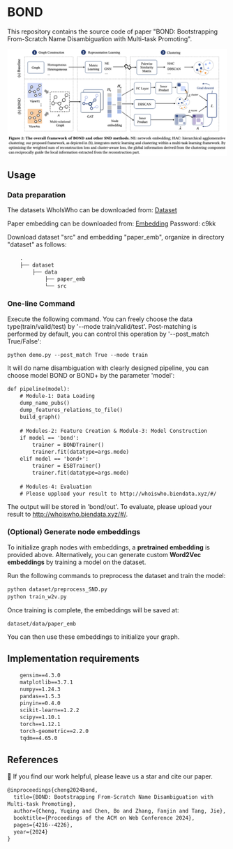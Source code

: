 # BOND
This repository contains the source code of paper "BOND: Bootstrapping From-Scratch Name Disambiguation with Multi-task Promoting".

<img src="Bond.png" alt="shot" style="zoom:50%;" />

## Usage

### Data preparation

The datasets WhoIsWho can be downloaded from: [Dataset](https://www.aminer.cn/whoiswho)

Paper embedding can be downloaded from: [Embedding](https://pan.baidu.com/s/1A5XA9SCxvENM2kKPUv6X4Q?pwd=c9kk )
Password: c9kk

Download dataset "src" and embedding "paper_emb", organize in directory "dataset" as follows:

```
    .
    ├── dataset
        ├── data
            ├── paper_emb
            └── src
```

### One-line Command
Execute the following command. You can freely choose the data type(train/valid/test) by '--mode train/valid/test'. Post-matching is performed by default, you can control this operation by '--post_match True/False':
```
python demo.py --post_match True --mode train
```

It will do name disambiguation with clearly designed pipeline, you can choose model BOND or BOND+ by the parameter 'model':
```
def pipeline(model):
    # Module-1: Data Loading
    dump_name_pubs()
    dump_features_relations_to_file()
    build_graph()

    # Modules-2: Feature Creation & Module-3: Model Construction
    if model == 'bond':
        trainer = BONDTrainer()
        trainer.fit(datatype=args.mode)
    elif model == 'bond+':
        trainer = ESBTrainer()
        trainer.fit(datatype=args.mode)

    # Modules-4: Evaluation
    # Please uppload your result to http://whoiswho.biendata.xyz/#/

```

The output will be stored in 'bond/out'. To evaluate, please upload your result to http://whoiswho.biendata.xyz/#/.


### (Optional) Generate node embeddings

To initialize graph nodes with embeddings, a **pretrained embedding** is provided above. Alternatively, you can generate custom **Word2Vec embeddings** by training a model on the dataset.  

Run the following commands to preprocess the dataset and train the model:  

```bash
python dataset/preprocess_SND.py 
python train_w2v.py
```

Once training is complete, the embeddings will be saved at:

```
dataset/data/paper_emb
```

You can then use these embeddings to initialize your graph.

## Implementation requirements

```
    gensim==4.3.0
    matplotlib==3.7.1
    numpy==1.24.3
    pandas==1.5.3
    pinyin==0.4.0
    scikit-learn==1.2.2
    scipy==1.10.1
    torch==1.12.1
    torch-geometric==2.2.0
    tqdm==4.65.0
```

## References
🌟 If you find our work helpful, please leave us a star and cite our paper.
```
@inproceedings{cheng2024bond,
  title={BOND: Bootstrapping From-Scratch Name Disambiguation with Multi-task Promoting},
  author={Cheng, Yuqing and Chen, Bo and Zhang, Fanjin and Tang, Jie},
  booktitle={Proceedings of the ACM on Web Conference 2024},
  pages={4216--4226},
  year={2024}
}
```
